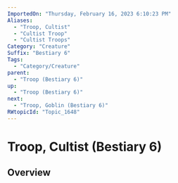 ```yaml
---
ImportedOn: "Thursday, February 16, 2023 6:10:23 PM"
Aliases:
  - "Troop, Cultist"
  - "Cultist Troop"
  - "Cultist Troops"
Category: "Creature"
Suffix: "Bestiary 6"
Tags:
  - "Category/Creature"
parent:
  - "Troop (Bestiary 6)"
up:
  - "Troop (Bestiary 6)"
next:
  - "Troop, Goblin (Bestiary 6)"
RWtopicId: "Topic_1648"
---
```

# Troop, Cultist (Bestiary 6)
## Overview
